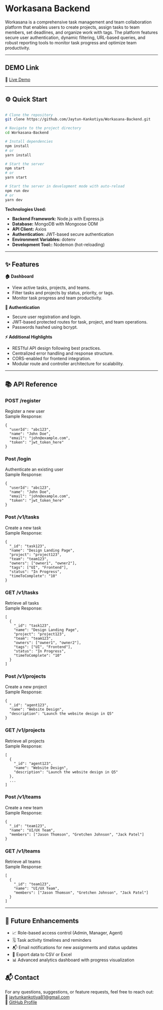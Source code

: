 # Workasana Backend

Workasana is a comprehensive task management and team collaboration platform that enables users to create projects, assign tasks to team members, set deadlines, and organize work with tags. The platform features secure user authentication, dynamic filtering, URL-based queries, and robust reporting tools to monitor task progress and optimize team productivity.

---

## DEMO Link

🔗 [Live Demo](https://workasana-frontend-nu.vercel.app/)

---

## ⚙️ Quick Start

```bash

# Clone the repository
git clone https://github.com/Jaytun-Kankotiya/Workasana-Backend.git

# Navigate to the project directory
cd Workasana-Backend

# Install dependencies
npm install
# or
yarn install

# Start the server
npm start
# or
yarn start

# Start the server in development mode with auto-reload
npm run dev
# or
yarn dev

```

**Technologies Used:**

- **Backend Framework:** Node.js with Express.js
- **Database:** MongoDB with Mongoose ODM
- **API Client:** Axios
- **Authentication:** JWT-based secure authentication
- **Environment Variables:** dotenv
- **Development Tool::** Nodemon (hot-reloading)

---

## ✨ Features

**🏠 Dashboard**

- View active tasks, projects, and teams.
- Filter tasks and projects by status, priority, or tags.
- Monitor task progress and team productivity.

**🔐 Authentication**

- Secure user registration and login.
- JWT-based protected routes for task, project, and team operations.
- Passwords hashed using bcrypt.

**⚡ Additional Highlights**

- RESTful API design following best practices.
- Centralized error handling and response structure.
- CORS-enabled for frontend integration.
- Modular route and controller architecture for scalability.

---

## 📚 API Reference

### **POST /register**</br>

Register a new user</br>
Sample Response:</br>

```
{
  "userId": "abc123",
  "name": "John Doe",
  "email": "john@example.com",
  "token": "jwt_token_here"
}
```

### **Post /login**</br>

Authenticate an existing user</br>
Sample Response:</br>

```
{
  "userId": "abc123",
  "name": "John Doe",
  "email": "john@example.com",
  "token": "jwt_token_here"
}
```

### **Post /v1/tasks**</br>

Create a new task</br>
Sample Response:</br>

```
{
  "_id": "task123",
  "name": "Design Landing Page",
  "project": "project123",
  "team": "team123",
  "owners": ["owner1", "owner2"],
  "tags": ["UI", "Frontend"],
  "status": "In Progress",
  "timeToComplete": "10"
}

```

### **GET /v1/tasks**</br>

Retrieve all tasks</br>
Sample Response:</br>

```
[
  {
    "_id": "task123",
    "name": "Design Landing Page",
    "project": "project123",
    "team": "team123",
    "owners": ["owner1", "owner2"],
    "tags": ["UI", "Frontend"],
    "status": "In Progress",
    "timeToComplete": "10"
  }
]
```

### **Post /v1/projects**</br>

Create a new project</br>
Sample Response:</br>

```
{
  "_id": "agent123",
  "name": "Website Design",
  "description": "Launch the website design in Q5"
}
```

### **GET /v1/projects**</br>

Retrieve all projects</br>
Sample Response:</br>

```
[
  {
    "_id": "agent123",
    "name": "Website Design",
    "description": "Launch the website design in Q5"
  },
  ...
]
```

### **Post /v1/teams**</br>

Create a new team</br>
Sample Response:</br>

```
{
  "_id": "team123",
  "name": "UI/UX Team",
  "members": ["Jason Thomson", "Gretchen Johnson", "Jack Patel"]
}

```

### **GET /v1/teams**</br>

Retrieve all teams</br>
Sample Response:</br>

```
[
  {
    "_id": "team123",
    "name": "UI/UX Team",
    "members": ["Jason Thomson", "Gretchen Johnson", "Jack Patel"]
  }
]

```

---

## 🧠 Future Enhancements

- 📈 Role-based access control (Admin, Manager, Agent)
- 🗓️ Task activity timelines and reminders
- 📬 Email notifications for new assignments and status updates
- 🧾 Export data to CSV or Excel
- 📊 Advanced analytics dashboard with progress visualization

## 📬 Contact

For any questions, suggestions, or feature requests, feel free to reach out:</br>
📧 jaytunkankotiya81@gmail.com</br>
💼 [GitHub Profile](https://github.com/Jaytun-Kankotiya)
